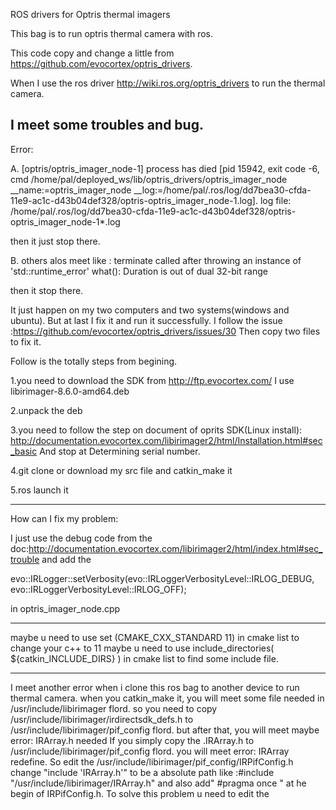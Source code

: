 ROS drivers for Optris thermal imagers

This bag is to run optris thermal camera with ros.

This code copy and change a little from https://github.com/evocortex/optris_drivers.

When I use the ros driver http://wiki.ros.org/optris_drivers to run the thermal camera.

I meet some troubles and bug.
-----------------------------------------------------------------------------------------
Error:

A.
[optris/optris_imager_node-1] process has died [pid 15942, exit code -6, cmd /home/pal/deployed_ws/lib/optris_drivers/optris_imager_node __name:=optris_imager_node __log:=/home/pal/.ros/log/dd7bea30-cfda-11e9-ac1c-d43b04def328/optris-optris_imager_node-1.log]. log file: /home/pal/.ros/log/dd7bea30-cfda-11e9-ac1c-d43b04def328/optris-optris_imager_node-1*.log


then it just stop there.

B.
others alos meet like :
terminate called after throwing an instance of 'std::runtime_error'
  what():  Duration is out of dual 32-bit range
 
then it stop there.
  
It just happen on my two computers and two systems(windows and ubuntu).
But at last I fix it and run it successfully.
I follow the issue :https://github.com/evocortex/optris_drivers/issues/30
Then copy two files to fix it.

Follow is the totally steps from begining.

1.you need to download the SDK from http://ftp.evocortex.com/
I use  libirimager-8.6.0-amd64.deb  

2.unpack the deb 

3.you need to follow the step on document of oprits SDK(Linux install):
http://documentation.evocortex.com/libirimager2/html/Installation.html#sec_basic
And stop at Determining serial number.

4.git clone or download my src file and catkin_make it 

5.ros launch it

---------------------------------------------------------------------------------------
How can I fix my problem:

I just use the debug code from the doc:http://documentation.evocortex.com/libirimager2/html/index.html#sec_trouble
and add the 

evo::IRLogger::setVerbosity(evo::IRLoggerVerbosityLevel::IRLOG_DEBUG, evo::IRLoggerVerbosityLevel::IRLOG_OFF);

in optris_imager_node.cpp 

--------------------------------------------------------------------------------------
maybe u need to use 
set (CMAKE_CXX_STANDARD 11)
in cmake list to change your c++ to 11
maybe u need to use 
include_directories(
  ${catkin_INCLUDE_DIRS}
)
in cmake list to find some include file.

------------------------------------------------------------------------------------------
I meet another error when i clone this ros bag to another device to run thermal camera.
when you catkin_make it, you will meet some file needed in /usr/include/libirimager flord.
so you need to copy /usr/include/libirimager/irdirectsdk_defs.h to /usr/include/libirimager/pif_config flord.
but after that, you will meet maybe error: IRArray.h needed
If you simply copy the .IRArray.h  to /usr/include/libirimager/pif_config flord.
you will meet error: IRArray redefine.
So edit the /usr/include/libirimager/pif_config/IRPifConfig.h
change "include 'IRArray.h'" to be a absolute path like :#include "/usr/include/libirimager/IRArray.h"
and also add" #pragma once " at he begin of IRPifConfig.h.
To solve this problem u need to edit the
